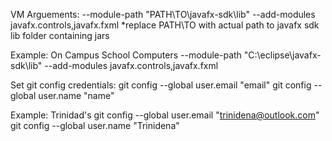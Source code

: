 VM Arguements: --module-path "PATH\TO\javafx-sdk\lib" --add-modules javafx.controls,javafx.fxml
*replace PATH\TO with actual path to javafx sdk lib folder containing jars

Example: On Campus School Computers
--module-path "C:\eclipse\javafx-sdk\lib" --add-modules javafx.controls,javafx.fxml

Set git config credentials:
git config --global user.email "email"
git config --global user.name "name"

Example: Trinidad's
git config --global user.email "trinidena@outlook.com"
git config --global user.name "Trinidena"
